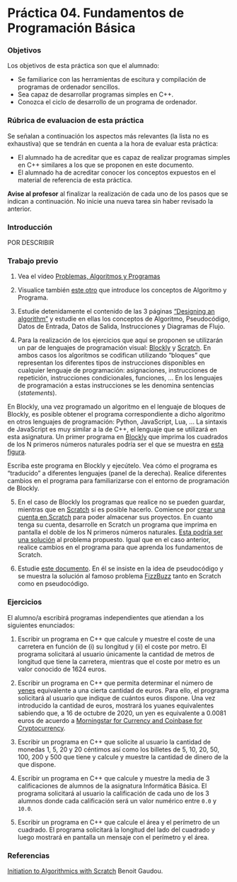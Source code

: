 # Práctica 04. Fundamentos de Programación Básica

### Objetivos

Los objetivos de esta práctica son que el alumnado:

* Se familiarice con las herramientas de escitura y compilación de programas de ordenador sencillos.
* Sea capaz de desarrollar programas simples en C++.
* Conozca el ciclo de desarrollo de un programa de ordenador.

### Rúbrica de evaluacion de esta práctica

Se señalan a continuación los aspectos más relevantes (la lista no es exhaustiva) que se tendrán en cuenta a la hora de evaluar esta práctica:

* El alumnado ha de acreditar que es capaz de realizar programas simples en C++ similares a los que se proponen en este documento.
* El alumnado ha de acreditar conocer los conceptos expuestos en el material de referencia de esta práctica.

**Avise al profesor** al finalizar la realización de cada uno de los pasos que se indican a continuación. No inicie una nueva tarea sin haber revisado la anterior.

### Introducción

POR DESCRIBIR

### Trabajo previo

1. Vea el vídeo [Problemas, Algoritmos y
Programas](https://media.upv.es/#/portal/video/a8d70173-71c5-884e-8308-f72541d8d7c8)

2. Visualice también [este otro](http://www.upv.es/visor/media/26c336b0-19d1-2648-be94-f0d72d9af755/c) que
introduce los conceptos de Algoritmo y Programa.

3. Estudie detenidamente el contenido de las 3 páginas [“Designing an algorithm”](https://www.bbc.co.uk/bitesize/guides/z3bq7ty/revision/1)
y estudie en ellas los conceptos de Algoritmo, Pseudocódigo, Datos de Entrada, Datos de Salida, Instrucciones y Diagramas de Flujo.

4. Para la realización de los ejercicios que aquí se proponen se utilizarán un par de lenguajes de programación visual: [Blockly](https://developers.google.com/blockly)
y [Scratch](https://scratch.mit.edu/). 
En ambos casos los algoritmos se codifican utilizando “bloques” que representan los diferentes tipos de instrucciones disponibles en cualquier lenguaje de programación: 
asignaciones, instrucciones de repetición, instrucciones condicionales, funciones, ...
En los lenguajes de programación a estas instrucciones se les denomina sentencias (*statements*).

En Blockly, una vez programado un algoritmo en el lenguaje de bloques de Blockly, es posible obtener el programa correspondiente a dicho algoritmo en 
otros lenguajes de programación: Python, JavaScript, Lua, ...
La sintaxis de JavaScript es muy similar a la de C++, el lenguaje que se utilizará en esta asignatura.
Un primer programa en [Blockly](https://developers.google.com/blockly) que imprima los cuadrados de los N primeros números naturales 
podría ser el que se muestra en [esta figura](https://raw.githubusercontent.com/fsande/IB-P03-Algorithms-Programs/master/blockly1.png).

Escriba este programa en Blockly y ejecútelo. 
Vea cómo el programa es “traducido” a diferentes lenguajes (panel de la derecha). 
Realice diferentes cambios en el programa para familiarizarse con el entorno de programación de Blockly.

5. En el caso de Blockly los programas que realice no se pueden guardar, mientras que en [Scratch](https://scratch.mit.edu/) sí es posible hacerlo. 
Comience por [crear una cuenta en Scratch](https://scratch.mit.edu/join) para poder almacenar sus proyectos. 
En cuanto tenga su cuenta, desarrolle en Scratch un programa que imprima en pantalla el doble de los N primeros números naturales. 
[Esta podría ser una solución](https://scratch.mit.edu/projects/406186813/editor/) al problema propuesto. 
Igual que en el caso anterior, realice cambios en el programa para que aprenda los fundamentos de Scratch.

6. Estudie [este documento](https://www.futurelearn.com/courses/block-to-text-based-programming/0/steps/39492). 
En él se insiste en la idea de pseudocódigo y se muestra la solución al famoso problema [FizzBuzz](https://en.wikipedia.org/wiki/Fizz_buzz)
tanto en Scratch como en pseudocódigo.

### Ejercicios 

El alumno/a escribirá programas independientes que atiendan a los siguientes enunciados:

1. Escribir un programa en C++ que calcule y muestre el coste de una carretera en función de (i) su longitud y (ii) el coste por metro. El programa solicitará al usuario únicamente la cantidad de metros de longitud que tiene la carretera, mientras que el coste por metro es un valor conocido de 1624 euros.

2. Escribir un programa en C++ que permita determinar el número de [yenes](https://en.wikipedia.org/wiki/Japanese_yen) equivalente a una cierta cantidad de euros. Para ello, el programa solicitará al usuario que indique de cuántos euros dispone. Una vez introducido la cantidad de euros, mostrará los yuanes equivalentes sabiendo que, a 16 de octubre de 2020, un yen es equivalente a 0.0081 euros de acuerdo a [Morningstar for Currency and Coinbase for Cryptocurrency](https://www.google.com/intl/en/googlefinance/disclaimer/). 

3. Escribir un programa en C++ que solicite al usuario la cantidad de monedas 1, 5, 20 y 20 céntimos así como los billetes de 5, 10, 20, 50, 100, 200 y 500 que tiene y calcule y muestre la cantidad de dinero de la que dispone. 

4. Escribir un programa en C++ que calcule y muestre la media de 3 calificaciones de alumnos de la asignatura Informática Básica. El programa solicitará al usuario la calificación de cada uno de los 3 alumnos donde cada calificación será un valor numérico entre `0.0` y `10.0`.

5. Escribir un programa en C++ que calcule el área y el perímetro de un cuadrado. El programa solicitará la longitud del lado del cuadrado y luego mostrará en pantalla un mensaje con el perímetro y el área.

### Referencias

[Initiation to Algorithmics with
Scratch](https://drive.google.com/file/d/1DIU-bqgAurT-F9Ltnlam9QYWaZVeLlRJ/view?usp=sharing) Benoit Gaudou.



